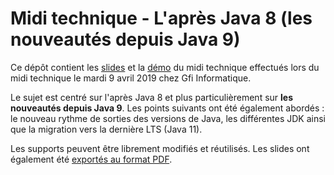 # Midi technique - L'après Java 8 (les nouveautés depuis Java 9)

Ce dépôt contient les [slides](https://github.com/fdelbrayelle/midi-tech-java-news/blob/master/slides) et la [démo](https://github.com/fdelbrayelle/midi-tech-java-news/blob/master/demo) du midi technique effectués lors du midi technique le mardi 9 avril 2019 chez Gfi Informatique.

Le sujet est centré sur l'après Java 8 et plus particulièrement sur __les nouveautés depuis Java 9__. Les points suivants ont été également abordés : le nouveau rythme de sorties des versions de Java, les différentes JDK ainsi que la migration vers la dernière LTS (Java 11).

Les supports peuvent être librement modifiés et réutilisés. Les slides ont également été [exportés au format PDF](https://github.com/fdelbrayelle/midi-tech-java-news/blob/master/slides/presentation.pdf).
